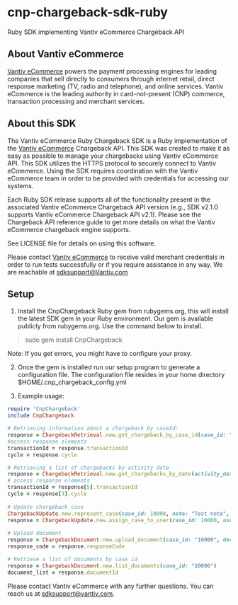 # cnp-chargeback-sdk-ruby
Ruby SDK implementing Vantiv eCommerce Chargeback API

About Vantiv eCommerce
------------
[Vantiv eCommerce](https://developer.vantiv.com/community/ecommerce) powers the payment processing engines for leading companies that sell directly to consumers through  internet retail, direct response marketing (TV, radio and telephone), and online services. Vantiv eCommerce is the leading authority in card-not-present (CNP) commerce, transaction processing and merchant services.

About this SDK
--------------
The Vantiv eCommerce Ruby Chargeback SDK is a Ruby implementation of the [Vantiv eCommerce](https://developer.vantiv.com/community/ecommerce) Chargeback API. This SDK was created to make it as easy as possible to manage your chargebacks using Vantiv eCommerce API. This SDK utilizes the HTTPS protocol to securely connect to Vantiv eCommerce. Using the SDK requires coordination with the Vantiv eCommerce team in order to be provided with credentials for accessing our systems.

Each Ruby SDK release supports all of the functionality present in the associated Vantiv eCommerce Chargeback API version (e.g., SDK v2.1.0 supports Vantiv eCommerce Chargeback API v2.1). Please see the Chargeback API reference guide to get more details on what the Vantiv eCommerce chargeback engine supports.

See LICENSE file for details on using this software.

Please contact [Vantiv eCommerce](https://developer.vantiv.com/community/ecommerce) to receive valid merchant credentials in order to run tests successfully or if you require assistance in any way.  We are reachable at sdksupport@Vantiv.com



Setup
-----

1) Install the CnpChargeback Ruby gem from rubygems.org, this will install the latest SDK gem in your Ruby environment.
Our gem is available publicly from rubygems.org.  Use the command below to install.

>sudo gem install CnpChargeback

Note: If you get errors, you might have to configure your proxy.

2) Once the gem is installed run our setup program to generate a configuration file.  The configuration file resides in your home directory
$HOME/.cnp_chargeback_config.yml

3) Example usage: 

```ruby
require 'CnpChargeback'
include CnpChargeback

# Retrieving information about a chargeback by caseId:
response = ChargebackRetrieval.new.get_chargeback_by_case_id(case_id: "123")
#access response elements 
transactionId = response.transactionId
cycle = response.cycle

# Retrieving a list of chargebacks by activity date
response = ChargebackRetrieval.new.get_chargebacks_by_date(activity_date: "2018-01-01")
# access response elements 
transactionId = response[5].transactionId
cycle = response[3].cycle
 
# Update chargeback case
ChargebackUpdate.new.represent_case(case_id: 10000, note: "Test note", representment_amount: 12000)
response = ChargebackUpdate.new.assign_case_to_user(case_id: 10000, user_id: "jdeo@company.com", note: "Test note")
 
# Upload document
response = ChargebackDocument.new.upload_document(case_id: "10000", document_path: "invoice.pdf")
response_code = response.responseCode

# Retrieve a list of documents by case id
response = ChargebackDocument.new.list_documents(case_id: "10000")
document_list = response.documentId
```


Please contact Vantiv eCommerce with any further questions. You can reach us at sdksupport@vantiv.com.



